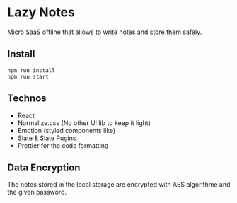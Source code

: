 # Lazy Notes

Micro SaaS offline that allows to write notes and store them safely.

## Install

```
npm run install
npm run start
```

## Technos

-   React
-   Normalize.css (No other UI lib to keep it light)
-   Emotion (styled components like)
-   Slate & Slate Pugins
-   Prettier for the code formatting

## Data Encryption

The notes stored in the local storage are encrypted with AES algorithme and the given password.

